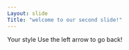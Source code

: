 ```yaml
---
Layout: slide
Title: "welcome to our second slide!"
---
```

Your style
Use the left arrow to go back!
